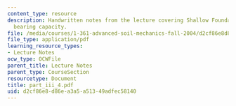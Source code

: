 ```yaml
---
content_type: resource
description: Handwritten notes from the lecture covering Shallow Foundations on sand,
  bearing capacity.
file: /media/courses/1-361-advanced-soil-mechanics-fall-2004/d2cf86e8d86ea3a5a51349adfec58140_part_iii_4.pdf
file_type: application/pdf
learning_resource_types:
- Lecture Notes
ocw_type: OCWFile
parent_title: Lecture Notes
parent_type: CourseSection
resourcetype: Document
title: part_iii_4.pdf
uid: d2cf86e8-d86e-a3a5-a513-49adfec58140
---
```

